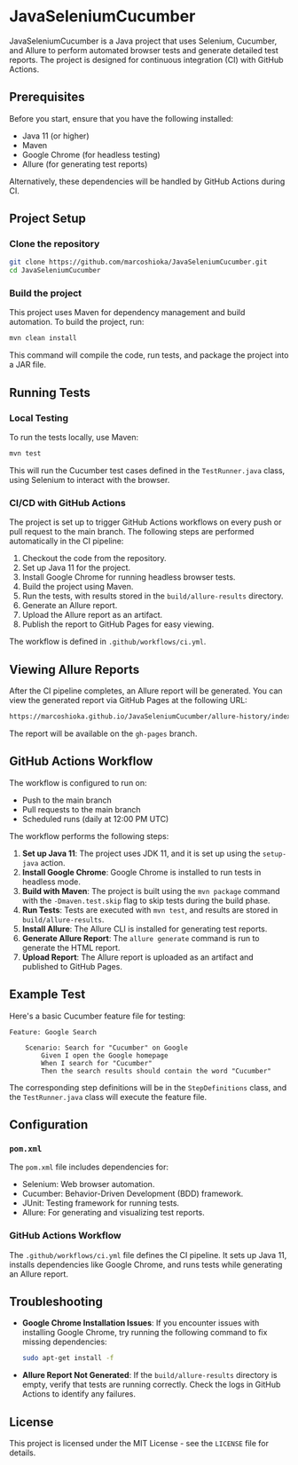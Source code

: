# JavaSeleniumCucumber

JavaSeleniumCucumber is a Java project that uses Selenium, Cucumber, and Allure to perform automated browser tests and generate detailed test reports. The project is designed for continuous integration (CI) with GitHub Actions.

## Prerequisites

Before you start, ensure that you have the following installed:

- Java 11 (or higher)
- Maven
- Google Chrome (for headless testing)
- Allure (for generating test reports)

Alternatively, these dependencies will be handled by GitHub Actions during CI.

## Project Setup

### Clone the repository

```bash
git clone https://github.com/marcoshioka/JavaSeleniumCucumber.git
cd JavaSeleniumCucumber
```

### Build the project

This project uses Maven for dependency management and build automation. To build the project, run:

```bash
mvn clean install
```

This command will compile the code, run tests, and package the project into a JAR file.

## Running Tests

### Local Testing

To run the tests locally, use Maven:

```bash
mvn test
```

This will run the Cucumber test cases defined in the `TestRunner.java` class, using Selenium to interact with the browser.

### CI/CD with GitHub Actions

The project is set up to trigger GitHub Actions workflows on every push or pull request to the main branch. The following steps are performed automatically in the CI pipeline:

1. Checkout the code from the repository.
2. Set up Java 11 for the project.
3. Install Google Chrome for running headless browser tests.
4. Build the project using Maven.
5. Run the tests, with results stored in the `build/allure-results` directory.
6. Generate an Allure report.
7. Upload the Allure report as an artifact.
8. Publish the report to GitHub Pages for easy viewing.

The workflow is defined in `.github/workflows/ci.yml`.

## Viewing Allure Reports

After the CI pipeline completes, an Allure report will be generated. You can view the generated report via GitHub Pages at the following URL:

```bash
https://marcoshioka.github.io/JavaSeleniumCucumber/allure-history/index.html
```

The report will be available on the `gh-pages` branch.

## GitHub Actions Workflow

The workflow is configured to run on:

- Push to the main branch
- Pull requests to the main branch
- Scheduled runs (daily at 12:00 PM UTC)

The workflow performs the following steps:

1. **Set up Java 11**: The project uses JDK 11, and it is set up using the `setup-java` action.
2. **Install Google Chrome**: Google Chrome is installed to run tests in headless mode.
3. **Build with Maven**: The project is built using the `mvn package` command with the `-Dmaven.test.skip` flag to skip tests during the build phase.
4. **Run Tests**: Tests are executed with `mvn test`, and results are stored in `build/allure-results`.
5. **Install Allure**: The Allure CLI is installed for generating test reports.
6. **Generate Allure Report**: The `allure generate` command is run to generate the HTML report.
7. **Upload Report**: The Allure report is uploaded as an artifact and published to GitHub Pages.

## Example Test

Here's a basic Cucumber feature file for testing:

```gherkin
Feature: Google Search

    Scenario: Search for "Cucumber" on Google
        Given I open the Google homepage
        When I search for "Cucumber"
        Then the search results should contain the word "Cucumber"
```

The corresponding step definitions will be in the `StepDefinitions` class, and the `TestRunner.java` class will execute the feature file.

## Configuration

### `pom.xml`

The `pom.xml` file includes dependencies for:

- Selenium: Web browser automation.
- Cucumber: Behavior-Driven Development (BDD) framework.
- JUnit: Testing framework for running tests.
- Allure: For generating and visualizing test reports.

### GitHub Actions Workflow

The `.github/workflows/ci.yml` file defines the CI pipeline. It sets up Java 11, installs dependencies like Google Chrome, and runs tests while generating an Allure report.

## Troubleshooting

- **Google Chrome Installation Issues**: If you encounter issues with installing Google Chrome, try running the following command to fix missing dependencies:

    ```bash
    sudo apt-get install -f
    ```

- **Allure Report Not Generated**: If the `build/allure-results` directory is empty, verify that tests are running correctly. Check the logs in GitHub Actions to identify any failures.

## License

This project is licensed under the MIT License - see the `LICENSE` file for details.
